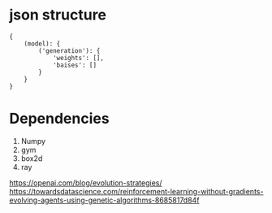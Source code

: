 # json structure
```
{
    (model): {
        ('generation'): {
            'weights': [],
            'baises': []
        }
    }
}
```

# Dependencies
1) Numpy
2) gym
3) box2d
4) ray


https://openai.com/blog/evolution-strategies/ <br />
https://towardsdatascience.com/reinforcement-learning-without-gradients-evolving-agents-using-genetic-algorithms-8685817d84f
